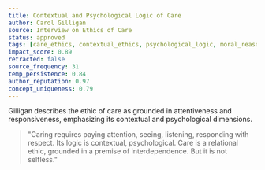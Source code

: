```yaml
---
title: Contextual and Psychological Logic of Care
author: Carol Gilligan
source: Interview on Ethics of Care
status: approved
tags: [care_ethics, contextual_ethics, psychological_logic, moral_reasoning]
impact_score: 0.89
retracted: false
source_frequency: 31
temp_persistence: 0.84
author_reputation: 0.97
concept_uniqueness: 0.79
---
```


Gilligan describes the ethic of care as grounded in attentiveness and responsiveness, emphasizing its contextual and psychological dimensions.

> "Caring requires paying attention, seeing, listening, responding with respect. Its logic is contextual, psychological. Care is a relational ethic, grounded in a premise of interdependence. But it is not selfless."